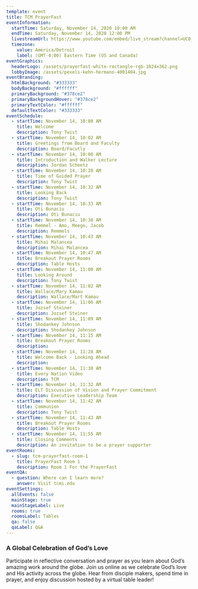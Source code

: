 ```yaml
---
template: event
title: TCM PrayerFast
eventInformation:
  startTime: Saturday, November 14, 2020 10:00 AM
  endTime: Saturday, November 14, 2020 12:00 PM
  livestreamUrl: https://www.youtube.com/embed/live_stream?channel=UC0_fTUzhujI26YCAy-ybBDA&autoplay=1&cc_load_policy=1&controls=0&iv_load_policy=3&modestbranding=1
  timezone:
    value: America/Detroit
    label: (GMT-4:00) Eastern Time (US and Canada)
eventGraphics:
  headerLogo: /assets/prayerfast-white-rectangle-rgb-1024x362.png
  lobbyImage: /assets/pexels-kehn-hermano-4001404.jpg
eventBranding:
  htmlBackground: "#333333"
  bodyBackground: "#ffffff"
  primaryBackground: "#378ce2"
  primaryBackgroundHover: "#378ce2"
  primaryTextColor: "#ffffff"
  defaultTextColor: "#333333"
eventSchedule:
  - startTime: November 14, 10:00 AM
    title: Welcome
    description: Tony Twist
  - startTime: November 14, 10:02 AM
    title: Greetings from Board and Faculty
    description: Board/Facutly
  - startTime: November 14, 10:06 AM
    title: Introduction and Walker Lecture
    description: Jordan Scheetz
  - startTime: November 14, 10:20 AM
    title: Time of Guided Prayer
    description: Tony Twist
  - startTime: November 14, 10:32 AM
    title: Looking Back
    description: Tony Twist
  - startTime: November 14, 10:33 AM
    title: Oti Bunaciu
    description: Oti Bunaciu
  - startTime: November 14, 10:38 AM
    title: Remmel - Amo, Meego, Jacob
    description: Remmels
  - startTime: November 14, 10:43 AM
    title: Mihai Malancea
    description: Mihai Malancea
  - startTime: November 14, 10:47 AM
    title: Breakout Prayer Rooms
    description: Table Hosts
  - startTime: November 14, 11:00 AM
    title: Looking Around
    description: Tony Twist
  - startTime: November 14, 11:02 AM
    title: Wallace/Mary Kamau
    description: Wallace/Mart Kamau
  - startTime: November 14, 11:06 AM
    title: Jozsef Steiner
    description: Jozsef Steiner
  - startTime: November 14, 11:09 AM
    title: Shodankey Johnson
    description: Shodankey Johnson
  - startTime: November 14, 11:15 AM
    title: Breakout Prayer Rooms
    description:
  - startTime: November 14, 11:28 AM
    title: Welcome Back - Looking Ahead
    description:
  - startTime: November 14, 11:30 AM
    title: Every Nation Video
    description: TCM
  - startTime: November 14, 11:32 AM
    title: ELT Discussion of Vision and Prayer Commitment
    description: Executive Leadership Team
  - startTime: November 14, 11:42 AM
    title: Communion
    description: Tony Twist
  - startTime: November 14, 11:43 AM
    title: Breakout Prayer Rooms
    description: Table Hosts
  - startTime: November 14, 11:55 AM
    title: Closing Comments
    description: An invitation to be a prayer supporter
eventRooms:
  - slug: tcm-prayerfast-room-1
    title: PrayerFast Room 1
    description: Room 1 For the PrayerFast
eventQA:
  - question: Where can I learn more?
    answer: Visit tcmi.edu
eventSettings:
  allEvents: false
  mainStage: true
  mainStageLabel: Live
  rooms: true
  roomsLabel: Tables
  qa: false
  qaLabel: Q&A
---
```

### A Global Celebration of God’s Love

Participate in reflective conversation and prayer as you learn about God’s amazing work around the globe. Join us online as we celebrate God’s love and His activity across the globe. Hear from disciple makers, spend time in prayer, and enjoy discussion hosted by a virtual table leader!
